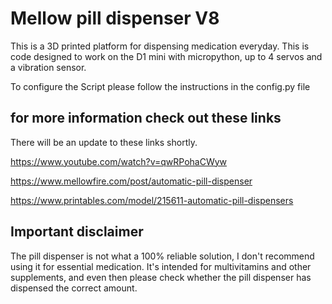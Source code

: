 
# Mellow pill dispenser V8
This is a 3D printed platform for dispensing medication everyday.
This is code designed to work on the D1 mini with micropython, up to 4 servos and a vibration sensor.

To configure the Script please follow the instructions in the config.py file

## for more information check out these links
There will be an update to these links shortly.

https://www.youtube.com/watch?v=qwRPohaCWyw

https://www.mellowfire.com/post/automatic-pill-dispenser

https://www.printables.com/model/215611-automatic-pill-dispensers

  
  

## Important disclaimer
The pill dispenser is not what a 100% reliable solution, I don't recommend using it for essential medication.
It's intended for multivitamins and other supplements, and even then please check whether the pill dispenser has 
dispensed the correct amount.
